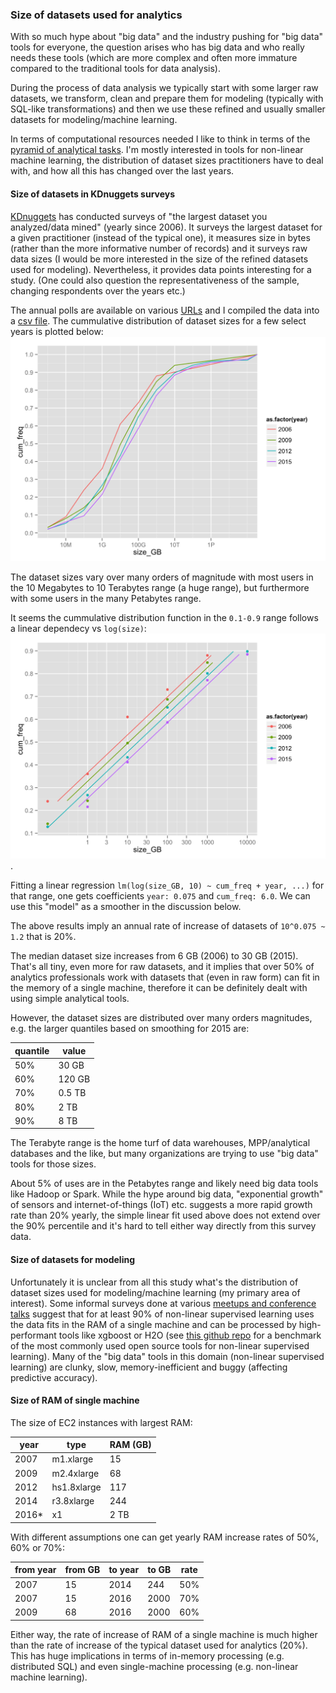 
### Size of datasets used for analytics

With so much hype about "big data" and the industry pushing for "big data" tools for everyone,
the question arises who has big data and who really needs these tools (which are more complex and 
often more immature compared to the traditional tools for data analysis).

During the process of data analysis we typically start with some larger raw datasets, 
we transform, clean and prepare them for modeling (typically with SQL-like 
transformations) and then we use these refined and usually smaller datasets for
modeling/machine learning.

In terms of computational resources needed I like to think in terms of the 
[pyramid of analytical tasks](https://github.com/szilard/datascience-latency#latency-numbers-every-data-scientist-should-know).
I'm mostly interested in tools for non-linear machine learning, the distribution of dataset sizes
practitioners have to deal with, and how all this has changed over the last years.


#### Size of datasets in KDnuggets surveys

[KDnuggets](http://www.kdnuggets.com/) has conducted surveys of "the largest dataset you 
analyzed/data mined" (yearly since 2006).
It surveys the largest dataset for a given practitioner (instead of the typical one), it
measures size in bytes (rather than the more informative number of records) and it surveys
raw data sizes (I would be more interested in the size of the refined datasets used for modeling).
Nevertheless, it provides data points interesting for a study. (One could also 
question the representativeness of the sample, changing respondents over the years etc.)

The annual polls are available on various [URLs](data/survey-urls.txt) 
and I compiled the data into a [csv file](data/dataset-sizes.csv).
The cummulative distribution of dataset sizes for a few select years is plotted below:
![](figs/cumfq-size-few_yrs-clean-1.png)

The dataset sizes vary over many orders of magnitude with most users in the 10 Megabytes to
10 Terabytes range (a huge range), but furthermore with some users in the many Petabytes range.

It seems the cummulative distribution function in the `0.1-0.9` range follows a linear dependecy 
vs `log(size)`:
![](figs/cumfq-size-fit-1.png).

Fitting a linear regression `lm(log(size_GB, 10) ~ cum_freq + year, ...)` for that range,
one gets coefficients `year: 0.075` and `cum_freq: 6.0`. We can use this "model" as a smoother
in the discussion below.

The above results imply an annual rate of increase of datasets of `10^0.075 ~ 1.2` that is 20%. 

The median dataset size increases from 6 GB (2006) to 30 GB (2015). That's all tiny, even more for
raw datasets, and it implies that over 50% of analytics professionals work with datasets
that (even in raw form) can fit in the memory of a single machine, therefore it can be definitely dealt 
with using simple analytical tools.

However, the dataset sizes are distributed over many orders magnitudes, e.g. the larger quantiles
based on smoothing for 2015 are:

quantile  |  value
----------|---------
50%       |  30 GB
60%       |  120 GB
70%       |  0.5 TB
80%       |  2 TB
90%       |  8 TB

The Terabyte range is the home turf of data warehouses, MPP/analytical databases and the like, but
many organizations are trying to use "big data" tools for those sizes. 

About 5% of uses are in the Petabytes range and likely need big data tools like Hadoop or Spark. 
While the hype around big
data, "exponential growth" of sensors and internet-of-things (IoT) etc. suggests a more rapid growth
rate than 20% yearly, the simple linear fit used above does not extend over the 90% percentile and 
it's hard to tell either way directly from this survey data.


#### Size of datasets for modeling

Unfortunately it is unclear from all this study what's the distribution of dataset sizes used for 
modeling/machine learning (my primary area of interest). Some informal surveys 
done at various [meetups and conference talks](https://github.com/szilard/talks) suggest that for 
at least 90% of non-linear supervised learning uses the data fits in the RAM of a single machine 
and can be processed by high-performant tools like xgboost or H2O
(see [this github repo](https://github.com/szilard/benchm-ml)
for a benchmark of the most commonly used open source tools for non-linear supervised learning).
Many of the "big data" tools in this domain (non-linear supervised learning) 
are clunky, slow, memory-inefficient and buggy (affecting predictive accuracy).


#### Size of RAM of single machine

The size of EC2 instances with largest RAM:

year  | type        | RAM (GB)
------|-------------|--------
2007  | m1.xlarge   |   15
2009  | m2.4xlarge  |   68
2012  | hs1.8xlarge |  117
2014  | r3.8xlarge  |  244
2016* | x1          |  2 TB

With different assumptions one can get yearly RAM increase rates of 50%, 60% or 70%:

from year |  from GB  |   to year  | to GB     |  rate
----------|-----------|------------|-----------|--------
2007      |    15     |    2014    |   244     |  50%
2007      |    15     |    2016    |   2000    |  70%
2009      |    68     |    2016    |   2000    |  60%

Either way, the rate of increase of RAM of a single machine is much higher than the
rate of increase of the typical dataset used for analytics (20%). This has huge
implications in terms of in-memory processing (e.g. distributed SQL) and 
even single-machine processing (e.g. non-linear machine learning).

